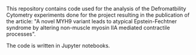 This repository contains code used for the analysis of the Defromatbility Cytometry experiments done for the project resulting in the publication of the article: "A novel MYH9 variant leads to atypical Epstein-Fechtner syndrome by altering non-muscle myosin IIA mediated contractile processes".

The code is written in Jupyter notebooks. 
